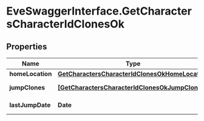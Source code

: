 # EveSwaggerInterface.GetCharactersCharacterIdClonesOk

## Properties
Name | Type | Description | Notes
------------ | ------------- | ------------- | -------------
**homeLocation** | [**GetCharactersCharacterIdClonesOkHomeLocation**](GetCharactersCharacterIdClonesOkHomeLocation.md) |  | [optional] 
**jumpClones** | [**[GetCharactersCharacterIdClonesOkJumpClones]**](GetCharactersCharacterIdClonesOkJumpClones.md) | jump_clones array | 
**lastJumpDate** | **Date** | last_jump_date string | [optional] 


